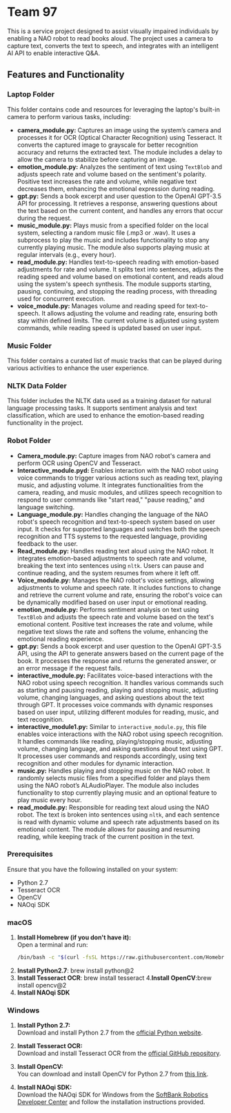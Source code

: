 # Team 97

This is a service project designed to assist visually impaired individuals by enabling a NAO robot to read books aloud. The project uses a camera to capture text, converts the text to speech, and integrates with an intelligent AI API to enable interactive Q&A.

## Features and Functionality
### Laptop Folder

This folder contains code and resources for leveraging the laptop's built-in camera to perform various tasks, including:
- **camera_module.py:** Captures an image using the system’s camera and processes it for OCR (Optical Character Recognition) using Tesseract. It converts the captured image to grayscale for better recognition accuracy and returns the extracted text. The module includes a delay to allow the camera to stabilize before capturing an image.
- **emotion_module.py:** Analyzes the sentiment of text using `TextBlob` and adjusts speech rate and volume based on the sentiment's polarity. Positive text increases the rate and volume, while negative text decreases them, enhancing the emotional expression during reading.
- **gpt.py:** Sends a book excerpt and user question to the OpenAI GPT-3.5 API for processing. It retrieves a response, answering questions about the text based on the current content, and handles any errors that occur during the request.
- **music_module.py:** Plays music from a specified folder on the local system, selecting a random music file (.mp3 or .wav). It uses a subprocess to play the music and includes functionality to stop any currently playing music. The module also supports playing music at regular intervals (e.g., every hour).
- **read_module.py:** Handles text-to-speech reading with emotion-based adjustments for rate and volume. It splits text into sentences, adjusts the reading speed and volume based on emotional content, and reads aloud using the system's speech synthesis. The module supports starting, pausing, continuing, and stopping the reading process, with threading used for concurrent execution.
- **voice_module.py:** Manages volume and reading speed for text-to-speech. It allows adjusting the volume and reading rate, ensuring both stay within defined limits. The current volume is adjusted using system commands, while reading speed is updated based on user input.


### Music Folder

This folder contains a curated list of music tracks that can be played during various activities to enhance the user experience.

### NLTK Data Folder

This folder includes the NLTK data used as a training dataset for natural language processing tasks. It supports sentiment analysis and text classification, which are used to enhance the emotion-based reading functionality in the project.

### Robot Folder
- **Camera_module.py:** Capture images from NAO robot's camera and perform OCR using OpenCV and Tesseract.
- **Interactive_module.pyd:** Enables interaction with the NAO robot using voice commands to trigger various actions such as reading text, playing music, and adjusting volume. It integrates functionalities from the camera, reading, and music modules, and utilizes speech recognition to respond to user commands like "start read," "pause reading," and language switching.
- **Language_module.py:** Handles changing the language of the NAO robot's speech recognition and text-to-speech system based on user input. It checks for supported languages and switches both the speech recognition and TTS systems to the requested language, providing feedback to the user.
- **Read_module.py:** Handles reading text aloud using the NAO robot. It integrates emotion-based adjustments to speech rate and volume, breaking the text into sentences using `nltk`. Users can pause and continue reading, and the system resumes from where it left off.
- **Voice_module.py:** Manages the NAO robot's voice settings, allowing adjustments to volume and speech rate. It includes functions to change and retrieve the current volume and rate, ensuring the robot's voice can be dynamically modified based on user input or emotional reading.
- **emotion_module.py:** Performs sentiment analysis on text using `TextBlob` and adjusts the speech rate and volume based on the text's emotional content. Positive text increases the rate and volume, while negative text slows the rate and softens the volume, enhancing the emotional reading experience.
- **gpt.py:** Sends a book excerpt and user question to the OpenAI GPT-3.5 API, using the API to generate answers based on the current page of the book. It processes the response and returns the generated answer, or an error message if the request fails.
- **interactive_module.py:** Facilitates voice-based interactions with the NAO robot using speech recognition. It handles various commands such as starting and pausing reading, playing and stopping music, adjusting volume, changing languages, and asking questions about the text through GPT. It processes voice commands with dynamic responses based on user input, utilizing different modules for reading, music, and text recognition.
- **interactive_module1.py:** Similar to `interactive_module.py`, this file enables voice interactions with the NAO robot using speech recognition. It handles commands like reading, playing/stopping music, adjusting volume, changing language, and asking questions about text using GPT. It processes user commands and responds accordingly, using text recognition and other modules for dynamic interaction.
- **music.py:** Handles playing and stopping music on the NAO robot. It randomly selects music files from a specified folder and plays them using the NAO robot’s ALAudioPlayer. The module also includes functionality to stop currently playing music and an optional feature to play music every hour.
- **read_module.py:** Responsible for reading text aloud using the NAO robot. The text is broken into sentences using `nltk`, and each sentence is read with dynamic volume and speech rate adjustments based on its emotional content. The module allows for pausing and resuming reading, while keeping track of the current position in the text.






### Prerequisites

Ensure that you have the following installed on your system:

- Python 2.7
- Tesseract OCR
- OpenCV
- NAOqi SDK

### macOS

1. **Install Homebrew (if you don't have it):**  
   Open a terminal and run:
   ```bash
   /bin/bash -c "$(curl -fsSL https://raw.githubusercontent.com/Homebrew/install/HEAD/install.sh)"
2. **Install Python2.7**: brew install python@2
3. **Install Tesseract OCR**: brew install tesseract
4.**Install OpenCV**:brew install opencv@2
5. **Install NAOqi SDK**


### Windows

1. **Install Python 2.7:**  
   Download and install Python 2.7 from the [official Python website](https://www.python.org/downloads/release/python-2718/).

2. **Install Tesseract OCR:**  
   Download and install Tesseract OCR from the [official GitHub repository](https://github.com/tesseract-ocr/tesseract/wiki).

3. **Install OpenCV:**  
   You can download and install OpenCV for Python 2.7 from [this link](https://opencv-python-tutroals.readthedocs.io/en/latest/py_tutorials/py_setup/py_install/py_install_windows/py_install_windows.html).

4. **Install NAOqi SDK:**  
   Download the NAOqi SDK for Windows from the [SoftBank Robotics Developer Center](https://developer.softbankrobotics.com/) and follow the installation instructions provided.

   




